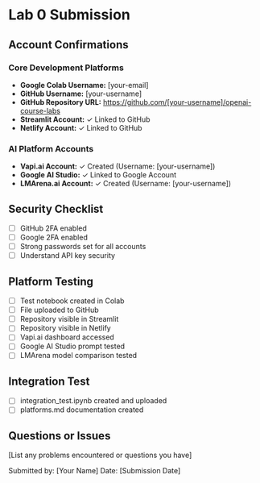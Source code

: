 # Lab 0 Submission

## Account Confirmations

### Core Development Platforms
- **Google Colab Username:** [your-email]
- **GitHub Username:** [your-username]
- **GitHub Repository URL:** https://github.com/[your-username]/openai-course-labs
- **Streamlit Account:** ✓ Linked to GitHub
- **Netlify Account:** ✓ Linked to GitHub

### AI Platform Accounts
- **Vapi.ai Account:** ✓ Created (Username: [your-username])
- **Google AI Studio:** ✓ Linked to Google Account
- **LMArena.ai Account:** ✓ Created (Username: [your-username])

## Security Checklist
- [ ] GitHub 2FA enabled
- [ ] Google 2FA enabled
- [ ] Strong passwords set for all accounts
- [ ] Understand API key security

## Platform Testing
- [ ] Test notebook created in Colab
- [ ] File uploaded to GitHub
- [ ] Repository visible in Streamlit
- [ ] Repository visible in Netlify
- [ ] Vapi.ai dashboard accessed
- [ ] Google AI Studio prompt tested
- [ ] LMArena model comparison tested

## Integration Test
- [ ] integration_test.ipynb created and uploaded
- [ ] platforms.md documentation created

## Questions or Issues
[List any problems encountered or questions you have]

Submitted by: [Your Name]
Date: [Submission Date]
